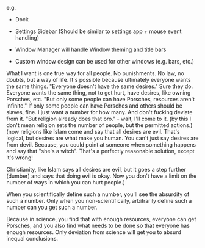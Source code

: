 e.g.
- Dock
- Settings Sidebar (Should be similar to settings app + mouse event handling)

- Window Manager will handle Window theming and title bars
- Custom window design can be used for other windows (e.g. bars, etc.)


What I want is one true way for all people. No punishments.
No law, no doubts, but a way of life.
It's possible because ultimately everyone wants the same things.
"Everyone doesn't have the same desires."
Sure they do.
Everyone wants the same thing, not to get hurt, have desires, like owning Porsches, etc.
"But only some people can have Porsches, resources aren't infinite."
If only some people can have Porsches and others should be slaves, fine. I just want a number for how many. And don't fucking deviate from it.
"But religion already does that bro." - wait, I'll come to it.
(by this I don't mean religion sets the number of people, but the permitted actions.)
(now religions like Islam come and say that all desires are evil. That's logical, but desires are what make you human. You can't just say desires are from devil. Because, you could point at someone when something happens and say that "she's a witch". That's a perfectly reasonable solution, except it's wrong!

Christianity, like Islam says all desires are evil, but it goes a step further (dumber) and says that doing evil is okay. Now you don't have a limit on the number of ways in which you can hurt people.)

When you scientifically define such a number, you'll see the absurdity of such a number.
Only when you non-scientifically, arbitrarily define such a number can you get such a number.

Because in science, you find that with enough resources, everyone can get Porsches, and you also find what needs to be done so that everyone has enough resources. Only deviation from science will get you to absurd inequal conclusions.